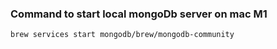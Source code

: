 ### Command to start local mongoDb server on mac M1 

``
brew services start mongodb/brew/mongodb-community
``
